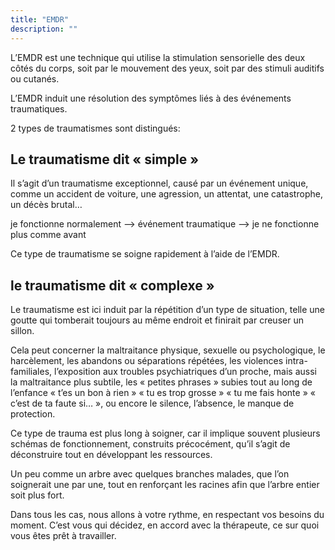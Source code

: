 ```yaml
---
title: "EMDR"
description: ""
---
```


L’EMDR est une technique qui utilise la stimulation sensorielle des deux côtés du corps, soit par le mouvement des yeux, soit par des stimuli auditifs ou cutanés.

L’EMDR induit une résolution des symptômes liés à des événements traumatiques.

2 types de traumatismes sont distingués:

## Le traumatisme dit « simple »

Il s’agit d’un traumatisme exceptionnel, causé par un événement unique, comme un accident de voiture, une agression, un attentat, une catastrophe, un décès brutal…

je fonctionne normalement –> événement traumatique –> je ne fonctionne plus comme avant

Ce type de traumatisme se soigne rapidement à l’aide de l’EMDR.

## le traumatisme dit « complexe »

Le traumatisme est ici induit par la répétition d’un type de situation, telle une goutte qui tomberait toujours au même endroit et finirait par creuser un sillon.

Cela peut concerner la maltraitance physique, sexuelle ou psychologique, le harcèlement, les abandons ou séparations répétées, les violences intra-familiales, l’exposition aux troubles psychiatriques d’un proche, mais aussi la maltraitance plus subtile, les « petites phrases » subies tout au long de l’enfance « t’es un bon à rien » « tu es trop grosse » « tu me fais honte » « c’est de ta faute si… », ou encore le silence, l’absence, le manque de protection.

Ce type de trauma est plus long à soigner, car il implique souvent plusieurs schémas de fonctionnement, construits précocément, qu’il s’agit de déconstruire tout en développant les ressources.

Un peu comme un arbre avec quelques branches malades, que l’on soignerait une par une, tout en renforçant les racines afin que
l’arbre entier soit plus fort.

Dans tous les cas, nous allons à votre rythme, en respectant vos besoins du moment. C’est vous qui décidez, en accord avec la thérapeute, ce sur quoi vous êtes prêt à travailler.
